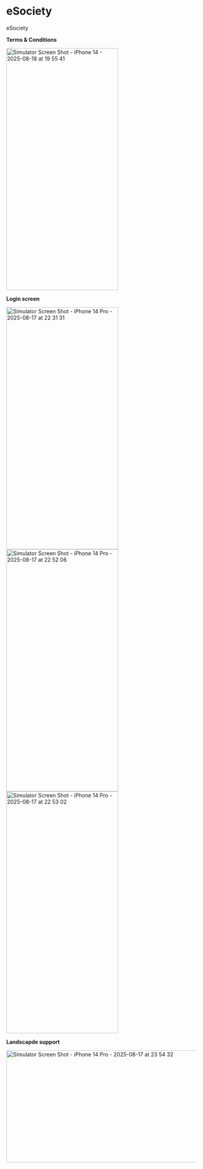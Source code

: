 # eSociety
eSociety

**Terms & Conditions**

<img width="296" height="639" alt="Simulator Screen Shot - iPhone 14 - 2025-08-18 at 19 55 41" src="https://github.com/user-attachments/assets/cb75fc7e-fb3b-475a-9e96-088808d3fa3b" />

**Login screen**  


<img width="296" height="639" alt="Simulator Screen Shot - iPhone 14 Pro - 2025-08-17 at 22 31 31" src="https://github.com/user-attachments/assets/dc4698fb-52e1-4fe0-87b2-2fdb3a8cef00" />

<img width="296" height="639" alt="Simulator Screen Shot - iPhone 14 Pro - 2025-08-17 at 22 52 06" src="https://github.com/user-attachments/assets/7e61edac-b02c-4a87-a17d-a56dbaee37e0" />


<img width="296" height="639" alt="Simulator Screen Shot - iPhone 14 Pro - 2025-08-17 at 22 53 02" src="https://github.com/user-attachments/assets/453025ea-59c1-4407-91ca-453f69fc1fba" />  



**Landscapde support**  

<img width="639" height="296" alt="Simulator Screen Shot - iPhone 14 Pro - 2025-08-17 at 23 54 32" src="https://github.com/user-attachments/assets/8a92eea6-46f2-4a47-bdf6-10704dd58dce" />
